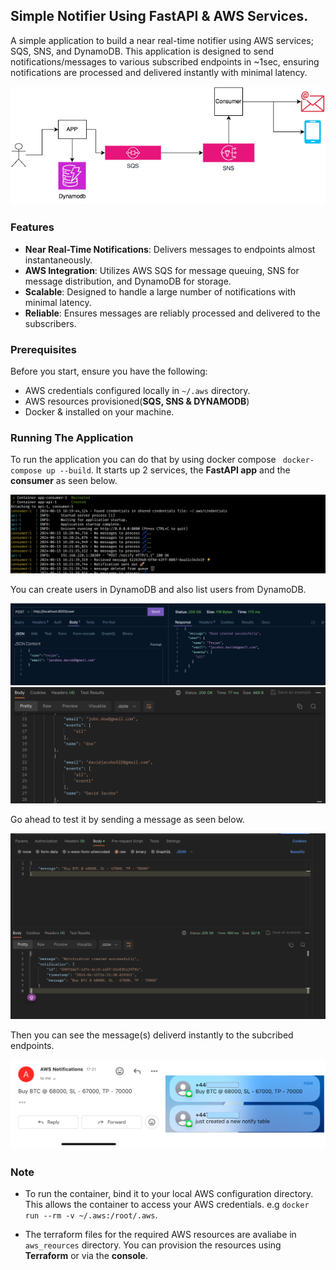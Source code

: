 ## Simple Notifier Using FastAPI & AWS Services.

A simple application to build a near real-time notifier using AWS services; SQS, SNS, and DynamoDB. This application is designed to send notifications/messages to various subscribed endpoints in ~1sec, ensuring notifications are processed and delivered instantly with minimal latency.

![Notifier Diagram](./imgs/image-4.png)


### Features

- **Near Real-Time Notifications**: Delivers messages to endpoints almost instantaneously.
- **AWS Integration**: Utilizes AWS SQS for message queuing, SNS for message distribution, and DynamoDB for storage.
- **Scalable**: Designed to handle a large number of notifications with minimal latency.
- **Reliable**: Ensures messages are reliably processed and delivered to the subscribers.


### Prerequisites

Before you start, ensure you have the following:

- AWS credentials configured locally in `~/.aws` directory.
- AWS resources provisioned(**SQS, SNS & DYNAMODB**)
- Docker & installed on your machine.

### Running The Application
To run the application you can do that by using docker compose ``` docker-compose up --build```.
It starts up 2 services, the **FastAPI app** and the **consumer** as seen below.



![alt text](./imgs/image-8.png)

You can create users in DynamoDB and also list users from DynamoDB.

![AWS Services](./imgs/image.png)
![alt text](./imgs/image-6.png)


Go ahead to test it by sending a message as seen below.

![alt text](./imgs/image-7.png)

Then you can see the message(s) deliverd instantly to the subcribed endpoints.

![alt text](./imgs/image-9.png)

### Note
- To run the container, bind it to your local AWS configuration directory. This allows the container to access your AWS credentials.
e.g ```docker run --rm -v ~/.aws:/root/.aws```.

- The terraform files for the required AWS resources are avaliabe in ```aws_reources``` directory. You can provision the resources using **Terraform** or via the **console**.

